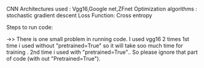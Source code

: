 
CNN Architectures used : Vgg16,Google net,ZFnet
Optimization algorithms : stochastic gradient descent
Loss Function: Cross entropy

Steps to run code:
   
   
   ->> There is one small problem in running code. I used vgg16 2 times 1st time i used without "pretrained=True" so it will take soo much time for training . 2nd time i used with "pretrained=True".. So please ignore that part of code (with out "Pretrained=True").
